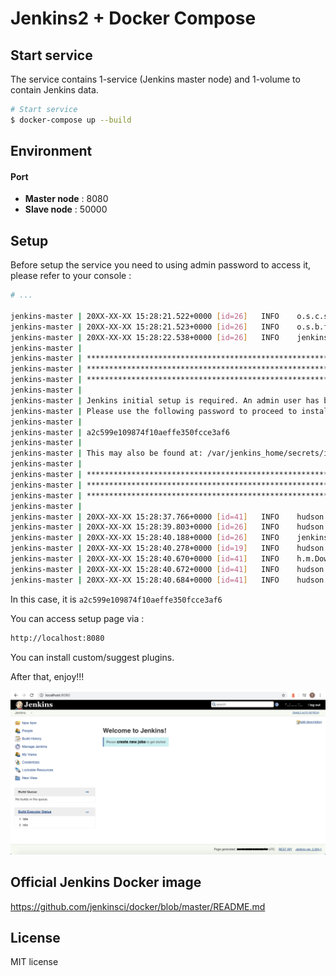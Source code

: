 # Jenkins2 + Docker Compose

## Start service

The service contains 1-service (Jenkins master node) and 1-volume to contain Jenkins data.

```bash
# Start service
$ docker-compose up --build
```

## Environment

#### Port

 - **Master node** : 8080
 - **Slave node** : 50000


## Setup

Before setup the service you need to using admin password to access it, please refer to your console :

```bash
# ...

jenkins-master | 20XX-XX-XX 15:28:21.522+0000 [id=26]	INFO	o.s.c.s.AbstractApplicationContext#obtainFreshBeanFactory: Bean factory for application context [org.springframework.web.context.support.StaticWebApplicationContext@7f8876a]: org.springframework.beans.factory.support.DefaultListableBeanFactory@4bf6c155
jenkins-master | 20XX-XX-XX 15:28:21.523+0000 [id=26]	INFO	o.s.b.f.s.DefaultListableBeanFactory#preInstantiateSingletons: Pre-instantiating singletons in org.springframework.beans.factory.support.DefaultListableBeanFactory@4bf6c155: defining beans [filter,legacy]; root of factory hierarchy
jenkins-master | 20XX-XX-XX 15:28:22.538+0000 [id=26]	INFO	jenkins.install.SetupWizard#init:
jenkins-master |
jenkins-master | *************************************************************
jenkins-master | *************************************************************
jenkins-master | *************************************************************
jenkins-master |
jenkins-master | Jenkins initial setup is required. An admin user has been created and a password generated.
jenkins-master | Please use the following password to proceed to installation:
jenkins-master |
jenkins-master | a2c599e109874f10aeffe350fcce3af6
jenkins-master |
jenkins-master | This may also be found at: /var/jenkins_home/secrets/initialAdminPassword
jenkins-master |
jenkins-master | *************************************************************
jenkins-master | *************************************************************
jenkins-master | *************************************************************
jenkins-master |
jenkins-master | 20XX-XX-XX 15:28:37.766+0000 [id=41]	INFO	hudson.model.UpdateSite#updateData: Obtained the latest update center data file for UpdateSource default
jenkins-master | 20XX-XX-XX 15:28:39.803+0000 [id=26]	INFO	hudson.model.UpdateSite#updateData: Obtained the latest update center data file for UpdateSource default
jenkins-master | 20XX-XX-XX 15:28:40.188+0000 [id=26]	INFO	jenkins.InitReactorRunner$1#onAttained: Completed initialization
jenkins-master | 20XX-XX-XX 15:28:40.278+0000 [id=19]	INFO	hudson.WebAppMain$3#run: Jenkins is fully up and running
jenkins-master | 20XX-XX-XX 15:28:40.670+0000 [id=41]	INFO	h.m.DownloadService$Downloadable#load: Obtained the updated data file for hudson.tasks.Maven.MavenInstaller
jenkins-master | 20XX-XX-XX 15:28:40.672+0000 [id=41]	INFO	hudson.util.Retrier#start: Performed the action check updates server successfully at the attempt #1
jenkins-master | 20XX-XX-XX 15:28:40.684+0000 [id=41]	INFO	hudson.model.AsyncPeriodicWork#lambda$doRun$0: Finished Download metadata. 21,986 ms
```

In this case, it is `a2c599e109874f10aeffe350fcce3af6`

You can access setup page via :
```bash
http://localhost:8080
```

You can install custom/suggest plugins.

After that, enjoy!!!

![ss](./assets/ss.png)

## Official Jenkins Docker image

https://github.com/jenkinsci/docker/blob/master/README.md

## License

MIT license
